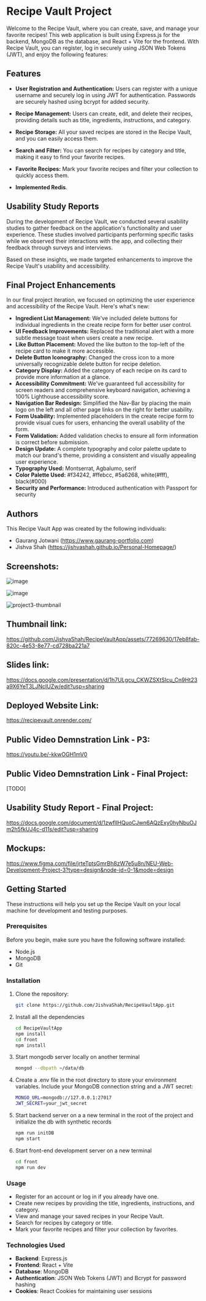 # Recipe Vault Project

Welcome to the Recipe Vault, where you can create, save, and manage your favorite recipes! This web application is built using Express.js for the backend, MongoDB as the database, and React + Vite for the frontend. With Recipe Vault, you can register, log in securely using JSON Web Tokens (JWT), and enjoy the following features:

## Features

- **User Registration and Authentication:** Users can register with a unique username and securely log in using JWT for authentication. Passwords are securely hashed using bcrypt for added security.

- **Recipe Management:** Users can create, edit, and delete their recipes, providing details such as title, ingredients, instructions, and category.

- **Recipe Storage:** All your saved recipes are stored in the Recipe Vault, and you can easily access them.

- **Search and Filter:** You can search for recipes by category and title, making it easy to find your favorite recipes.

- **Favorite Recipes:** Mark your favorite recipes and filter your collection to quickly access them.

- **Implemented Redis**.

## Usability Study Reports

During the development of Recipe Vault, we conducted several usability studies to gather feedback on the application's functionality and user experience. These studies involved participants performing specific tasks while we observed their interactions with the app, and collecting their feedback through surveys and interviews.

Based on these insights, we made targeted enhancements to improve the Recipe Vault's usability and accessibility.

## Final Project Enhancements

In our final project iteration, we focused on optimizing the user experience and accessibility of the Recipe Vault. Here's what's new:

- **Ingredient List Management:** We've included delete buttons for individual ingredients in the create recipe form for better user control.
- **UI Feedback Improvements:** Replaced the traditional alert with a more subtle message toast when users create a new recipe.
- **Like Button Placement:** Moved the like button to the top-left of the recipe card to make it more accessible.
- **Delete Button Iconography:** Changed the cross icon to a more universally recognizable delete button for recipe deletion.
- **Category Display:** Added the category of each recipe on its card to provide more information at a glance.
- **Accessibility Commitment:** We've guaranteed full accessibility for screen readers and comprehensive keyboard navigation, achieving a 100% Lighthouse accessibility score.
- **Navigation Bar Redesign:** Simplified the Nav-Bar by placing the main logo on the left and all other page links on the right for better usability.
- **Form Usability:** Implemented placeholders in the create recipe form to provide visual cues for users, enhancing the overall usability of the form.
- **Form Validation:** Added validation checks to ensure all form information is correct before submission.
- **Design Update:** A complete typography and color palette update to match our brand's theme, providing a consistent and visually appealing user experience.
- **Typography Used:** Montserrat, Agbalumo, serif
- **Color Palette Used:** #f34242, #ffebcc, #5a6268, white(#fff), black(#000)
- **Security and Performance:** Introduced authentication with Passport for security

## Authors

This Recipe Vault App was created by the following individuals:

- Gaurang Jotwani (https://www.gaurang-portfolio.com)
- Jishva Shah (https://jishvashah.github.io/Personal-Homepage/)

## Screenshots:

![image](https://github.com/JishvaShah/RecipeVaultApp/assets/48160866/75450361-b412-4594-9fe0-bf517c8fa6ed)

![image](https://github.com/JishvaShah/RecipeVaultApp/assets/48160866/7c24adca-80a9-45ea-a7c5-5b54f82e25da)

![project3-thumbnail](https://github.com/JishvaShah/RecipeVaultApp/assets/77269630/17eb8fab-820c-4e53-8e77-cd728ba221a7)

## Thumbnail link:

https://github.com/JishvaShah/RecipeVaultApp/assets/77269630/17eb8fab-820c-4e53-8e77-cd728ba221a7

## Slides link:

https://docs.google.com/presentation/d/1h7ULgcu_CKWZSXtSIcu_Cn9Ht23a9X6YeT3LJNcIUZw/edit?usp=sharing

## Deployed Website Link:

https://recipevault.onrender.com/

## Public Video Demnstration Link - P3:

https://youtu.be/-kkwOGH1mV0

## Public Video Demnstration Link - Final Project:

[TODO]

## Usability Study Report - Final Project:

https://docs.google.com/document/d/1zwflIHQuoCJwn6AQzExy0hyNbuOJm2h5fkUJ4c-d11s/edit?usp=sharing

## Mockups:

https://www.figma.com/file/jrteTptsGmrBh8zW7e5u8n/NEU-Web-Development-Project-3?type=design&node-id=0-1&mode=design

## Getting Started

These instructions will help you set up the Recipe Vault on your local machine for development and testing purposes.

### Prerequisites

Before you begin, make sure you have the following software installed:

- Node.js
- MongoDB
- Git

### Installation

1. Clone the repository:

   ```bash
   git clone https://github.com/JishvaShah/RecipeVaultApp.git
   ```

2. Install all the dependencies

   ```bash
   cd RecipeVaultApp
   npm install
   cd front
   npm install
   ```

3. Start mongodb server locally on another terminal

   ```bash
   mongod --dbpath ~/data/db
   ```

4. Create a .env file in the root directory to store your environment variables. Include your MongoDB connection string and a JWT secret:

   ```bash
   MONGO_URL=mongodb://127.0.0.1:27017
   JWT_SECRET=your_jwt_secret
   ```

5. Start backend server on a a new terminal in the root of the project and initialize the db with synthetic records

   ```bash
   npm run initDB
   npm start
   ```

6. Start front-end development server on a new terminal

   ```bash
   cd front
   npm run dev
   ```

### Usage

- Register for an account or log in if you already have one.
- Create new recipes by providing the title, ingredients, instructions, and category.
- View and manage your saved recipes in your Recipe Vault.
- Search for recipes by category or title.
- Mark your favorite recipes and filter your collection by favorites.

### Technologies Used

- **Backend**: Express.js
- **Frontend**: React + Vite
- **Database**: MongoDB
- **Authentication**: JSON Web Tokens (JWT) and Bcrypt for password hashing
- **Cookies**: React Cookies for maintaining user sessions
